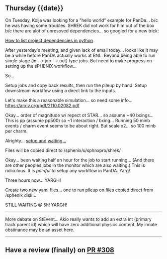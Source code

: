 ## Thursday {{date}}

On Tuesday, Kolja was looking for a "hello world" example for PanDa... b/c he was having some troubles.   SHREK  did not work for him out of the box b/c there are alot of unresoved dependencies...  so googled for a new trick:

[How to list project dependencies in python](https://stackoverflow.com/questions/42237072/list-dependencies-in-python)

After yesterday's meeting, and given lack of email today... looks like it may be a while before PanDA actually works at BNL.  Beyond being able to run single stage (in --> job --> out) type jobs.  But need to make progress on setting up the sPHENIX workflow...

So...

Setup jobs and copy back results, then run the pileup by hand.  Setup downstream workflow using a direct link to the inputs.  

Let's make this a reasonable simulation... so need some info...
https://arxiv.org/pdf/2110.02082.pdf

Okay... order of magnitude w/ repect ot STAR... so assume ~40 bxings... This is pp (assume pp500) so ~1 interaction / bxing...  Running 50 minb events / charm event seems to be about right.  But scale x2... so 100 minb per charm.

Alrighty... [setup and](https://panda-doma.cern.ch/tasks/?jeditaskid=67170|67171) [waiting...](https://www.youtube.com/watch?v=uMyCa35_mOg)

Files will be copied direct to /sphenix/u/sphnxpro/shrek/

Okay... been waiting half an hour for the job to start running... (And there are other peoples jobs in the monitor which are also waiting.)  This is ridiculous. It is *painful* to setup any workflow in PanDA.  Yarg!

Three hours now...  YARGH!

Create two new yaml files... one to run pileup on files copied direct from /sphenix disk...

STILL WAITING @ 5h!  YARGH!

---

More debate on StEvent... Akio really wants to add an extra int (primary track parent id) which will have zero additional physics content.   My innate obstinance may be an asset here.

---

Have a review (finally) on [PR #308](https://github.com/star-bnl/star-sw/pull/308/checks)
- 



